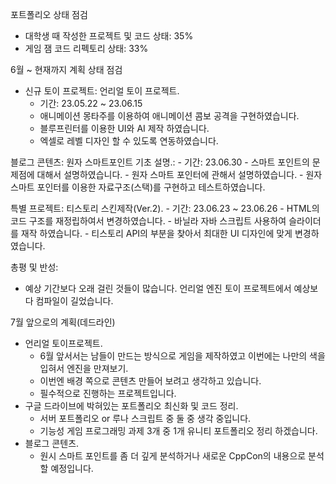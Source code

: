 포트폴리오 상태 점검
- 대학생 때 작성한 프로젝트 및 코드 상태: 35%
- 게임 잼 코드 리펙토리 상태: 33%

6월 ~ 현재까지 계획 상태 점검
- 신규 토이 프로젝트: 언리얼 토이 프로젝트.
    - 기간: 23.05.22 ~ 23.06.15
    - 애니메이션 몽타주를 이용하여 애니메이션 콤보 공격을 구현하였습니다.
    - 블루프린터를 이용한 UI와 AI 제작 하였습니다.
    - 엑셀로 레벨 디자인 할 수 있도록 연동하였습니다.

블로그 콘텐츠: 원자 스마트포인트 기초 설명.: 
    - 기간: 23.06.30
    - 스마트 포인트의 문제점에 대해서 설명하였습니다.
    - 원자 스마트 포인터에 관해서 설명하였습니다.
    - 원자 스마트 포인터를 이용한 자료구조(스택)를 구현하고 테스트하였습니다.

특별 프로젝트: 티스토리 스킨제작(Ver.2).
    - 기간: 23.06.23 ~ 23.06.26
    - HTML의 코드 구조를 재정립하여서 변경하였습니다.
    - 바닐라 자바 스크립트 사용하여 슬라이더를 재작 하였습니다.
    - 티스토리 API의 부분을 찾아서 최대한 UI 디자인에 맞게 변경하였습니다.

총평 및 반성:
- 예상 기간보다 오래 걸린 것들이 많습니다. 언리얼 엔진 토이 프로젝트에서 예상보다 컴파일이 길었습니다. 

7월 앞으로의 계획(데드라인)
- 언리얼 토이프로젝트.
    - 6월 앞서서는 남들이 만드는 방식으로 게임을 제작하였고 이번에는 나만의 색을 입혀서 엔진을 만져보기.
    - 이번엔 배경 쪽으로 콘텐츠 만들어 보려고 생각하고 있습니다.
    - 필수적으로 진행하는 프로젝트입니다.
- 구글 드라이브에 박혀있는 포트폴리오 최신화 및 코드 정리.
    - 서버 포트폴리오 or 루나 스크립트 중 둘 중 생각 중입니다.
    - 기능성 게임 프로그래밍 과제 3개 중 1개 유니티 포트폴리오 정리 하겠습니다.
- 블로그 콘텐츠.
    - 원시 스마트 포인트를 좀 더 깊게 분석하거나 새로운 CppCon의 내용으로 분석할 예정입니다.

